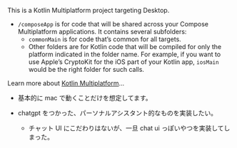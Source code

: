 This is a Kotlin Multiplatform project targeting Desktop.

* `/composeApp` is for code that will be shared across your Compose Multiplatform applications.
  It contains several subfolders:
    - `commonMain` is for code that’s common for all targets.
    - Other folders are for Kotlin code that will be compiled for only the platform indicated in the folder
      name.
      For example, if you want to use Apple’s CryptoKit for the iOS part of your Kotlin app,
      `iosMain` would be the right folder for such calls.

Learn more
about [Kotlin Multiplatform](https://www.jetbrains.com/help/kotlin-multiplatform-dev/get-started.html)…

- 基本的に mac で動くことだけを想定してます。

- chatgpt をつかった、パーソナルアシスタント的なものを実装したい。
  - チャット UI にこだわりはないが、一旦 chat ui っぽいやつを実装してしまった。
